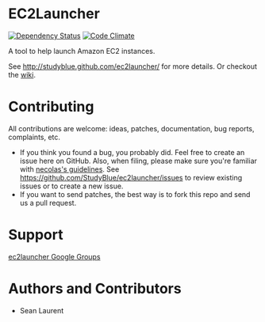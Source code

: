 # EC2Launcher
[![Dependency Status](https://gemnasium.com/StudyBlue/ec2launcher.png)](https://gemnasium.com/StudyBlue/ec2launcher)
[![Code Climate](https://codeclimate.com/badge.png)](https://codeclimate.com/github/StudyBlue/ec2launcher)

A tool to help launch Amazon EC2 instances.

See http://studyblue.github.com/ec2launcher/ for more details. Or checkout the [wiki](ec2launcher/wiki).

# Contributing

All contributions are welcome: ideas, patches, documentation, bug reports, complaints, etc.

* If you think you found a bug, you probably did. Feel free to create an issue here on GitHub. Also, when filing, please make sure you're familiar with [necolas's guidelines](https://github.com/necolas/issue-guidelines). See https://github.com/StudyBlue/ec2launcher/issues to review existing issues or to create a new issue.
* If you want to send patches, the best way is to fork this repo and send us a pull request.

# Support

[ec2launcher Google Groups](http://groups.google.com/group/ec2launcher-user)

# Authors and Contributors

* Sean Laurent
